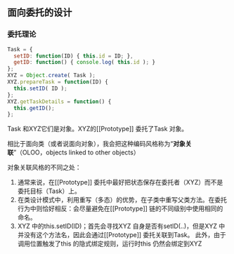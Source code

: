 ## 面向委托的设计

### 委托理论
```javascript
Task = {
  setID: function(ID) { this.id = ID; },
  getID: function() { console.log( this.id ); }
};
XYZ = Object.create( Task );
XYZ.prepareTask = function(ID) {
  this.setID( ID );
};
XYZ.getTaskDetails = function() {
  this.getID();
};
```

Task 和XYZ它们是对象。XYZ的[[Prototype]] 委托了Task 对象。

相比于面向类（或者说面向对象），我会把这种编码风格称为“**对象关联**”（OLOO，objects linked to other objects）

对象关联风格的不同之处：
1. 通常来说，在[[Prototype]] 委托中最好把状态保存在委托者（XYZ）而不是委托目标（Task）上。
2. 在类设计模式中，利用重写（多态）的优势，在子类中重写父类方法。在委托行为中则恰好相反：会尽量避免在[[Prototype]] 链的不同级别中使用相同的命名。
3. XYZ 中的this.setID(ID)；首先会寻找XYZ 自身是否有setID(..)，但是XYZ 中并没有这个方法名，因此会通过[[Prototype]] 委托关联到Task。
此外，由于调用位置触发了this 的隐式绑定规则，运行时this 仍然会绑定到XYZ  
